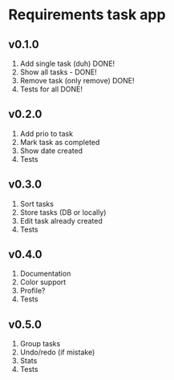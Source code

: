 # Requirements task app

## v0.1.0
1. Add single task (duh) DONE!
2. Show all tasks - DONE!
3. Remove task (only remove) DONE!
4. Tests for all DONE!


## v0.2.0
1. Add prio to task
2. Mark task as completed
3. Show date created
4. Tests


## v0.3.0
1. Sort tasks
2. Store tasks (DB or locally)
3. Edit task already created
4. Tests


## v0.4.0
1. Documentation
2. Color support
3. Profile?
4. Tests

## v0.5.0
1. Group tasks
2. Undo/redo (if mistake)
3. Stats
4. Tests
